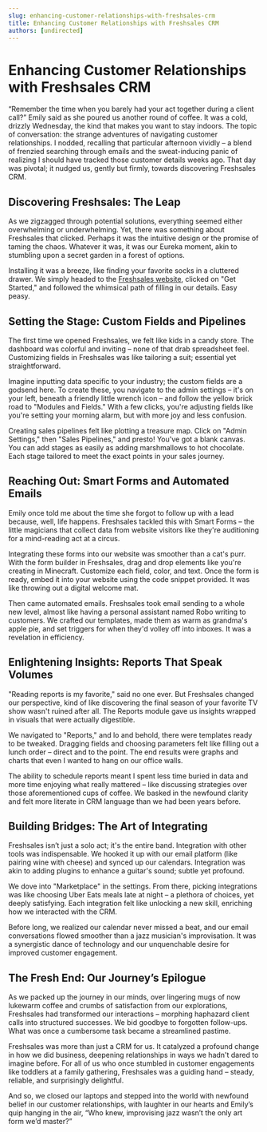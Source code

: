 ```yaml
---
slug: enhancing-customer-relationships-with-freshsales-crm
title: Enhancing Customer Relationships with Freshsales CRM
authors: [undirected]
---
```



# Enhancing Customer Relationships with Freshsales CRM

“Remember the time when you barely had your act together during a client call?” Emily said as she poured us another round of coffee. It was a cold, drizzly Wednesday, the kind that makes you want to stay indoors. The topic of conversation: the strange adventures of navigating customer relationships. I nodded, recalling that particular afternoon vividly – a blend of frenzied searching through emails and the sweat-inducing panic of realizing I should have tracked those customer details weeks ago. That day was pivotal; it nudged us, gently but firmly, towards discovering Freshsales CRM.

## Discovering Freshsales: The Leap

As we zigzagged through potential solutions, everything seemed either overwhelming or underwhelming. Yet, there was something about Freshsales that clicked. Perhaps it was the intuitive design or the promise of taming the chaos. Whatever it was, it was our Eureka moment, akin to stumbling upon a secret garden in a forest of options.

Installing it was a breeze, like finding your favorite socks in a cluttered drawer. We simply headed to the [Freshsales website](https://www.freshworks.com/crm/sales/), clicked on "Get Started," and followed the whimsical path of filling in our details. Easy peasy.

## Setting the Stage: Custom Fields and Pipelines

The first time we opened Freshsales, we felt like kids in a candy store. The dashboard was colorful and inviting – none of that drab spreadsheet feel. Customizing fields in Freshsales was like tailoring a suit; essential yet straightforward.

Imagine inputting data specific to your industry; the custom fields are a godsend here. To create these, you navigate to the admin settings – it's on your left, beneath a friendly little wrench icon – and follow the yellow brick road to "Modules and Fields." With a few clicks, you're adjusting fields like you're setting your morning alarm, but with more joy and less confusion.

Creating sales pipelines felt like plotting a treasure map. Click on "Admin Settings," then "Sales Pipelines," and presto! You've got a blank canvas. You can add stages as easily as adding marshmallows to hot chocolate. Each stage tailored to meet the exact points in your sales journey.

## Reaching Out: Smart Forms and Automated Emails

Emily once told me about the time she forgot to follow up with a lead because, well, life happens. Freshsales tackled this with Smart Forms – the little magicians that collect data from website visitors like they're auditioning for a mind-reading act at a circus.

Integrating these forms into our website was smoother than a cat's purr. With the form builder in Freshsales, drag and drop elements like you're creating in Minecraft. Customize each field, color, and text. Once the form is ready, embed it into your website using the code snippet provided. It was like throwing out a digital welcome mat.

Then came automated emails. Freshsales took email sending to a whole new level, almost like having a personal assistant named Robo writing to customers. We crafted our templates, made them as warm as grandma's apple pie, and set triggers for when they'd volley off into inboxes. It was a revelation in efficiency.

## Enlightening Insights: Reports That Speak Volumes

"Reading reports is my favorite," said no one ever. But Freshsales changed our perspective, kind of like discovering the final season of your favorite TV show wasn't ruined after all. The Reports module gave us insights wrapped in visuals that were actually digestible.

We navigated to "Reports," and lo and behold, there were templates ready to be tweaked. Dragging fields and choosing parameters felt like filling out a lunch order – direct and to the point. The end results were graphs and charts that even I wanted to hang on our office walls.

The ability to schedule reports meant I spent less time buried in data and more time enjoying what really mattered – like discussing strategies over those aforementioned cups of coffee. We basked in the newfound clarity and felt more literate in CRM language than we had been years before.

## Building Bridges: The Art of Integrating

Freshsales isn’t just a solo act; it's the entire band. Integration with other tools was indispensable. We hooked it up with our email platform (like pairing wine with cheese) and synced up our calendars. Integration was akin to adding plugins to enhance a guitar's sound; subtle yet profound.

We dove into "Marketplace" in the settings. From there, picking integrations was like choosing Uber Eats meals late at night – a plethora of choices, yet deeply satisfying. Each integration felt like unlocking a new skill, enriching how we interacted with the CRM.

Before long, we realized our calendar never missed a beat, and our email conversations flowed smoother than a jazz musician's improvisation. It was a synergistic dance of technology and our unquenchable desire for improved customer engagement.

## The Fresh End: Our Journey’s Epilogue

As we packed up the journey in our minds, over lingering mugs of now lukewarm coffee and crumbs of satisfaction from our explorations, Freshsales had transformed our interactions – morphing haphazard client calls into structured successes. We bid goodbye to forgotten follow-ups. What was once a cumbersome task became a streamlined pastime. 

Freshsales was more than just a CRM for us. It catalyzed a profound change in how we did business, deepening relationships in ways we hadn't dared to imagine before. For all of us who once stumbled in customer engagements like toddlers at a family gathering, Freshsales was a guiding hand – steady, reliable, and surprisingly delightful.

And so, we closed our laptops and stepped into the world with newfound belief in our customer relationships, with laughter in our hearts and Emily’s quip hanging in the air, “Who knew, improvising jazz wasn’t the only art form we’d master?”